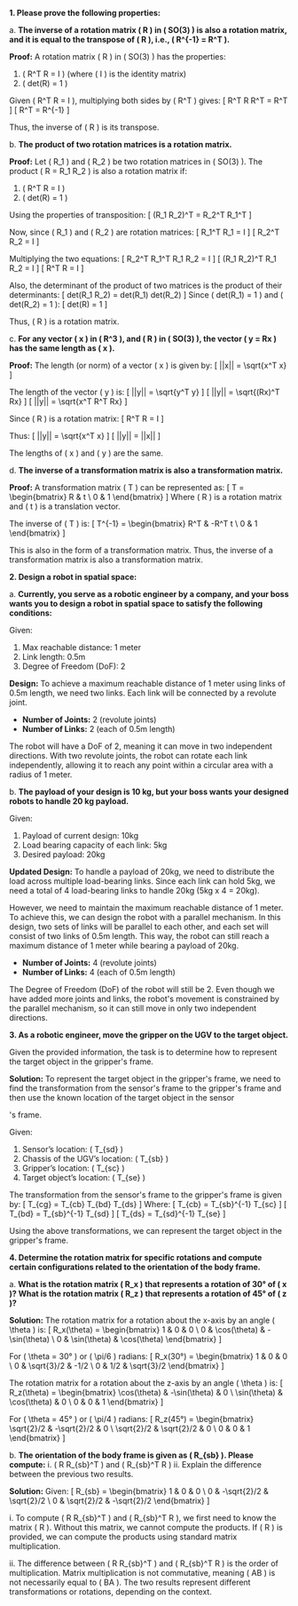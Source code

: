 **1. Please prove the following properties:**

   a. **The inverse of a rotation matrix \( R \) in \( SO(3) \) is also a rotation matrix, and it is equal to the transpose of \( R \), i.e., \( R^{-1} = R^T \).**
   
   **Proof:**
   A rotation matrix \( R \) in \( SO(3) \) has the properties:
   1. \( R^T R = I \) (where \( I \) is the identity matrix)
   2. \( det(R) = 1 \)

   Given \( R^T R = I \), multiplying both sides by \( R^T \) gives:
   \[ R^T R R^T = R^T \]
   \[ R^T = R^{-1} \]

   Thus, the inverse of \( R \) is its transpose.

   b. **The product of two rotation matrices is a rotation matrix.**
   
   **Proof:**
   Let \( R_1 \) and \( R_2 \) be two rotation matrices in \( SO(3) \). 
   The product \( R = R_1 R_2 \) is also a rotation matrix if:
   1. \( R^T R = I \)
   2. \( det(R) = 1 \)

   Using the properties of transposition:
   \[ (R_1 R_2)^T = R_2^T R_1^T \]

   Now, since \( R_1 \) and \( R_2 \) are rotation matrices:
   \[ R_1^T R_1 = I \]
   \[ R_2^T R_2 = I \]

   Multiplying the two equations:
   \[ R_2^T R_1^T R_1 R_2 = I \]
   \[ (R_1 R_2)^T R_1 R_2 = I \]
   \[ R^T R = I \]

   Also, the determinant of the product of two matrices is the product of their determinants:
   \[ det(R_1 R_2) = det(R_1) det(R_2) \]
   Since \( det(R_1) = 1 \) and \( det(R_2) = 1 \):
   \[ det(R) = 1 \]

   Thus, \( R \) is a rotation matrix.

   c. **For any vector \( x \) in \( R^3 \), and \( R \) in \( SO(3) \), the vector \( y = Rx \) has the same length as \( x \).**
   
   **Proof:**
   The length (or norm) of a vector \( x \) is given by:
   \[ ||x|| = \sqrt{x^T x} \]

   The length of the vector \( y \) is:
   \[ ||y|| = \sqrt{y^T y} \]
   \[ ||y|| = \sqrt{(Rx)^T Rx} \]
   \[ ||y|| = \sqrt{x^T R^T Rx} \]

   Since \( R \) is a rotation matrix:
   \[ R^T R = I \]

   Thus:
   \[ ||y|| = \sqrt{x^T x} \]
   \[ ||y|| = ||x|| \]

   The lengths of \( x \) and \( y \) are the same.

   d. **The inverse of a transformation matrix is also a transformation matrix.**
   
   **Proof:**
   A transformation matrix \( T \) can be represented as:
   \[ T = \begin{bmatrix} R & t \\ 0 & 1 \end{bmatrix} \]
   Where \( R \) is a rotation matrix and \( t \) is a translation vector.

   The inverse of \( T \) is:
   \[ T^{-1} = \begin{bmatrix} R^T & -R^T t \\ 0 & 1 \end{bmatrix} \]

   This is also in the form of a transformation matrix. Thus, the inverse of a transformation matrix is also a transformation matrix.

**2. Design a robot in spatial space:**

   a. **Currently, you serve as a robotic engineer by a company, and your boss wants you to design a robot in spatial space to satisfy the following conditions:**
   
   Given:
   1. Max reachable distance: 1 meter
   2. Link length: 0.5m
   3. Degree of Freedom (DoF): 2

   **Design:**
   To achieve a maximum reachable distance of 1 meter using links of 0.5m length, we need two links. Each link will be connected by a revolute joint. 

   - **Number of Joints:** 2 (revolute joints)
   - **Number of Links:** 2 (each of 0.5m length)

   The robot will have a DoF of 2, meaning it can move in two independent directions. With two revolute joints, the robot can rotate each link independently, allowing it to reach any point within a circular area with a radius of 1 meter.

   b. **The payload of your design is 10 kg, but your boss wants your designed robots to handle 20 kg payload.**
   
   Given:
   1. Payload of current design: 10kg
   2. Load bearing capacity of each link: 5kg
   3. Desired payload: 20kg

   **Updated Design:**
   To handle a payload of 20kg, we need to distribute the load across multiple load-bearing links. Since each link can hold 5kg, we need a total of 4 load-bearing links to handle 20kg (5kg x 4 = 20kg).

   However, we need to maintain the maximum reachable distance of 1 meter. To achieve this, we can design the robot with a parallel mechanism. In this design, two sets of links will be parallel to each other, and each set will consist of two links of 0.5m length. This way, the robot can still reach a maximum distance of 1 meter while bearing a payload of 20kg.

   - **Number of Joints:** 4 (revolute joints)
   - **Number of Links:** 4 (each of 0.5m length)

   The Degree of Freedom (DoF) of the robot will still be 2. Even though we have added more joints and links, the robot's movement is constrained by the parallel mechanism, so it can still move in only two independent directions.

**3. As a robotic engineer, move the gripper on the UGV to the target object.**

Given the provided information, the task is to determine how to represent the target object in the gripper's frame. 

**Solution:**
To represent the target object in the gripper's frame, we need to find the transformation from the sensor's frame to the gripper's frame and then use the known location of the target object in the sensor

's frame.

Given:
1. Sensor’s location: \( T_{sd} \)
2. Chassis of the UGV’s location: \( T_{sb} \)
3. Gripper’s location: \( T_{sc} \)
4. Target object’s location: \( T_{se} \)

The transformation from the sensor's frame to the gripper's frame is given by:
\[ T_{cg} = T_{cb} T_{bd} T_{ds} \]
Where:
\[ T_{cb} = T_{sb}^{-1} T_{sc} \]
\[ T_{bd} = T_{sb}^{-1} T_{sd} \]
\[ T_{ds} = T_{sd}^{-1} T_{se} \]

Using the above transformations, we can represent the target object in the gripper's frame.

**4. Determine the rotation matrix for specific rotations and compute certain configurations related to the orientation of the body frame.**

a. **What is the rotation matrix \( R_x \) that represents a rotation of 30° of \( x \)? What is the rotation matrix \( R_z \) that represents a rotation of 45° of \( z \)?**

**Solution:**
The rotation matrix for a rotation about the x-axis by an angle \( \theta \) is:
\[ R_x(\theta) = \begin{bmatrix} 1 & 0 & 0 \\ 0 & \cos(\theta) & -\sin(\theta) \\ 0 & \sin(\theta) & \cos(\theta) \end{bmatrix} \]

For \( \theta = 30° \) or \( \pi/6 \) radians:
\[ R_x(30°) = \begin{bmatrix} 1 & 0 & 0 \\ 0 & \sqrt{3}/2 & -1/2 \\ 0 & 1/2 & \sqrt{3}/2 \end{bmatrix} \]

The rotation matrix for a rotation about the z-axis by an angle \( \theta \) is:
\[ R_z(\theta) = \begin{bmatrix} \cos(\theta) & -\sin(\theta) & 0 \\ \sin(\theta) & \cos(\theta) & 0 \\ 0 & 0 & 1 \end{bmatrix} \]

For \( \theta = 45° \) or \( \pi/4 \) radians:
\[ R_z(45°) = \begin{bmatrix} \sqrt{2}/2 & -\sqrt{2}/2 & 0 \\ \sqrt{2}/2 & \sqrt{2}/2 & 0 \\ 0 & 0 & 1 \end{bmatrix} \]

b. **The orientation of the body frame is given as \( R_{sb} \). Please compute:**
i. \( R R_{sb}^T \) and \( R_{sb}^T R \)
ii. Explain the difference between the previous two results.

**Solution:**
Given:
\[ R_{sb} = \begin{bmatrix} 1 & 0 & 0 \\ 0 & -\sqrt{2}/2 & \sqrt{2}/2 \\ 0 & \sqrt{2}/2 & -\sqrt{2}/2 \end{bmatrix} \]

i. To compute \( R R_{sb}^T \) and \( R_{sb}^T R \), we first need to know the matrix \( R \). Without this matrix, we cannot compute the products. If \( R \) is provided, we can compute the products using standard matrix multiplication.

ii. The difference between \( R R_{sb}^T \) and \( R_{sb}^T R \) is the order of multiplication. Matrix multiplication is not commutative, meaning \( AB \) is not necessarily equal to \( BA \). The two results represent different transformations or rotations, depending on the context.

